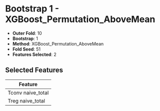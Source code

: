 # Bootstrap 1 - XGBoost_Permutation_AboveMean

- **Outer Fold**: 10
- **Bootstrap**: 1
- **Method**: XGBoost_Permutation_AboveMean
- **Fold Seed**: 51
- **Features Selected**: 2

## Selected Features

| Feature |
|---------|
| Tconv naive_total |
| Treg naive_total |
